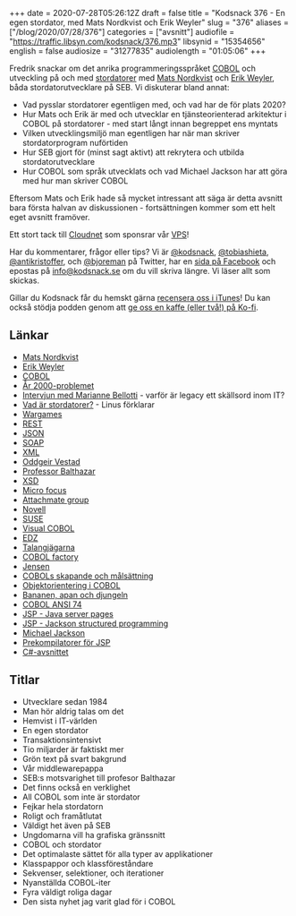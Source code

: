 +++
date = 2020-07-28T05:26:12Z
draft = false
title = "Kodsnack 376 - En egen stordator, med Mats Nordkvist och Erik Weyler"
slug = "376"
aliases = ["/blog/2020/07/28/376"]
categories = ["avsnitt"]
audiofile = "https://traffic.libsyn.com/kodsnack/376.mp3"
libsynid = "15354656"
english = false
audiosize = "31277835"
audiolength = "01:05:06" 
+++

Fredrik snackar om det anrika programmeringsspråket [COBOL](https://en.wikipedia.org/wiki/COBOL) och utveckling på och med [stordatorer](https://www.youtube.com/watch?v=ximv-PwAKnc) med [Mats Nordkvist](http://cobol.se/About_cobol.se.html) och [Erik Weyler](https://www.linkedin.com/in/erik-weyler-42859048), båda stordatorutvecklare på SEB. Vi diskuterar bland annat:

* Vad pysslar stordatorer egentligen med, och vad har de för plats 2020?
* Hur Mats och Erik är med och utvecklar en tjänsteorienterad arkitektur i COBOL på stordatorer - med start långt innan begreppet ens myntats
* Vilken utvecklingsmiljö man egentligen har när man skriver stordatorprogram nuförtiden
* Hur SEB gjort för (minst sagt aktivt) att rekrytera och utbilda stordatorutvecklare
* Hur COBOL som språk utvecklats och vad Michael Jackson har att göra med hur man skriver COBOL

Eftersom Mats och Erik hade så mycket intressant att säga är detta avsnitt bara första halvan av diskussionen - fortsättningen kommer som ett helt eget avsnitt framöver.

Ett stort tack till [Cloudnet](http://www.cloudnet.se) som sponsrar vår [VPS](http://en.wikipedia.org/wiki/Virtual_private_server)!

Har du kommentarer, frågor eller tips? Vi är [@kodsnack](https://www.twitter.com/kodsnack), [@tobiashieta](https://www.twitter.com/tobiashieta), [@antikristoffer](https://www.twitter.com/antikristoffer), och [@bjoreman](https://www.twitter.com/bjoreman) på Twitter, har en [sida på Facebook](https://www.facebook.com/kodsnack) och epostas på [info@kodsnack.se](mailto:info@kodsnack.se) om du vill skriva längre. Vi läser allt som skickas.

Gillar du Kodsnack får du hemskt gärna [recensera oss i iTunes](http://itunes.apple.com/se/podcast/kodsnack/id561631498?l=en)! Du kan också stödja podden genom att <a href="https://ko-fi.com/kodsnack" rel="payment">ge oss en kaffe (eller två!) på Ko-fi</a>.

## Länkar ##
* [Mats Nordkvist](http://cobol.se/About_cobol.se.html)
* [Erik Weyler](https://www.linkedin.com/in/erik-weyler-42859048)
* [COBOL](https://en.wikipedia.org/wiki/COBOL)
* [År 2000-problemet](https://en.wikipedia.org/wiki/Year_2000_problem)
* [Intervjun med Marianne Bellotti](https://kodsnack.se/361/) - varför är legacy ett skällsord inom IT?
* [Vad är stordatorer?](https://www.youtube.com/watch?v=ximv-PwAKnc) - Linus förklarar
* [Wargames](https://en.wikipedia.org/wiki/WarGames)
* [REST](https://en.wikipedia.org/wiki/Representational_state_transfer)
* [JSON](https://en.wikipedia.org/wiki/JSON)
* [SOAP](https://en.wikipedia.org/wiki/SOAP)
* [XML](https://en.wikipedia.org/wiki/XML)
* [Oddgeir Vestad](https://twitter.com/oddathome)
* [Professor Balthazar](https://en.wikipedia.org/wiki/Professor_Balthazar)
* [XSD](https://en.wikipedia.org/wiki/XML_Schema_%28W3C%29)
* [Micro focus](https://en.wikipedia.org/wiki/Micro_Focus)
* [Attachmate group](https://en.wikipedia.org/wiki/The_Attachmate_Group)
* [Novell](https://en.wikipedia.org/wiki/Novell)
* [SUSE](https://en.wikipedia.org/wiki/SUSE)
* [Visual COBOL](https://www.microfocus.com/en-us/products/visual-cobol/overview)
* [EDZ](https://www.microfocus.com/en-us/products/enterprise-developer-for-z/overview)
* [Talangjägarna](https://www.talangjagarna.se/)
* [COBOL factory](https://www.cobolfactory.se/)
* [Jensen](https://www.jenseneducation.se/)
* [COBOLs skapande och målsättning](https://en.wikipedia.org/wiki/COBOL#History_and_specification)
* [Objektorientering i COBOL](https://supportline.microfocus.com/documentation/books/sx51/oppubb.htm)
* [Bananen, apan och djungeln](https://www.johndcook.com/blog/2011/07/19/you-wanted-banana/)
* [COBOL ANSI 74](https://en.wikipedia.org/wiki/COBOL#COBOL-74)
* [JSP - Java server pages](https://en.wikipedia.org/wiki/Jakarta_Server_Pages)
* [JSP - Jackson structured programming](https://en.wikipedia.org/wiki/Jackson_structured_programming)
* [Michael Jackson](https://en.wikipedia.org/wiki/Michael_A._Jackson)
* [Prekompilatorer för JSP](http://www.jacksonworkbench.co.uk/jspcobol.htm)
* [C#-avsnittet](https://kodsnack.se/370/)

## Titlar ##
* Utvecklare sedan 1984
* Man hör aldrig talas om det
* Hemvist i IT-världen
* En egen stordator
* Transaktionsintensivt
* Tio miljarder är faktiskt mer
* Grön text på svart bakgrund
* Vår middlewarepappa
* SEB:s motsvarighet till profesor Balthazar
* Det finns också en verklighet
* All COBOL som inte är stordator
* Fejkar hela stordatorn
* Roligt och framåtlutat
* Väldigt het även på SEB
* Ungdomarna vill ha grafiska gränssnitt
* COBOL och stordator
* Det optimalaste sättet för alla typer av applikationer
* Klasspappor och klassföreståndare
* Sekvenser, selektioner, och iterationer
* Nyanställda COBOL-iter
* Fyra väldigt roliga dagar
* Den sista nyhet jag varit glad för i COBOL